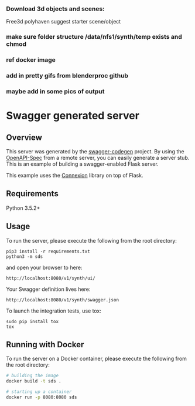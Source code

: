 ### Download 3d objects and scenes:
Free3d
polyhaven
suggest starter scene/object

### make sure folder structure /data/nfs1/synth/temp exists and chmod

### ref docker image

### add in pretty gifs from blenderproc github

### maybe add in some pics of output

# Swagger generated server

## Overview
This server was generated by the [swagger-codegen](https://github.com/swagger-api/swagger-codegen) project. By using the
[OpenAPI-Spec](https://github.com/swagger-api/swagger-core/wiki) from a remote server, you can easily generate a server stub.  This
is an example of building a swagger-enabled Flask server.

This example uses the [Connexion](https://github.com/zalando/connexion) library on top of Flask.

## Requirements
Python 3.5.2+

## Usage
To run the server, please execute the following from the root directory:

```
pip3 install -r requirements.txt
python3 -m sds
```

and open your browser to here:

```
http://localhost:8080/v1/synth/ui/
```

Your Swagger definition lives here:

```
http://localhost:8080/v1/synth/swagger.json
```

To launch the integration tests, use tox:
```
sudo pip install tox
tox
```

## Running with Docker

To run the server on a Docker container, please execute the following from the root directory:

```bash
# building the image
docker build -t sds .

# starting up a container
docker run -p 8080:8080 sds
```